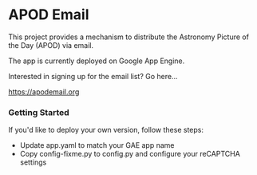 APOD Email
========
This project provides a mechanism to distribute the Astronomy Picture of the Day (APOD) via email.

The app is currently deployed on Google App Engine.

Interested in signing up for the email list? Go here...

https://apodemail.org

### Getting Started
If you'd like to deploy your own version, follow these steps:
* Update app.yaml to match your GAE app name
* Copy config-fixme.py to config.py and configure your reCAPTCHA settings

